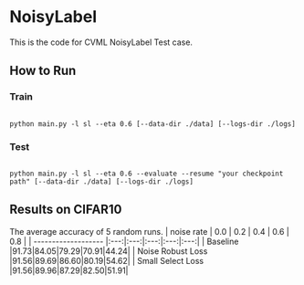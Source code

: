 # NoisyLabel

This is the code for CVML NoisyLabel Test case.

## How to Run

### Train
```console

python main.py -l sl --eta 0.6 [--data-dir ./data] [--logs-dir ./logs]

```

### Test
```console

python main.py -l sl --eta 0.6 --evaluate --resume "your checkpoint path" [--data-dir ./data] [--logs-dir ./logs]

```

## Results on CIFAR10
The average accuracy of 5 random runs.
| noise rate  | 0.0 | 0.2  | 0.4 | 0.6 | 0.8 |
| ------------------- |:---:|:---:|:---:|:---:|:---:|
| Baseline    |91.73|84.05|79.29|70.91|44.24|
| Noise Robust Loss   |91.56|89.69|86.60|80.19|54.62|
| Small Select Loss   |91.56|89.96|87.29|82.50|51.91|
